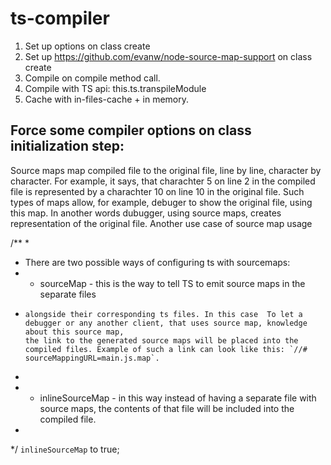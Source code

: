 # ts-compiler

1. Set up options on class create
2. Set up https://github.com/evanw/node-source-map-support on class create
3. Compile on compile method call.
4. Compile with TS api: this.ts.transpileModule
5. Cache with in-files-cache + in memory.

## Force some compiler options on class initialization step:

Source maps map compiled file to the original file, line by line, character by character. For example, it says, that charachter 5 on line 2 in the compiled file is represented by a charachter 10 on line 10 in the original file. Such types of maps allow, for example, debuger to show the original file, using this map. In another words dubugger, using source maps, creates representation of the original file. Another use case of source map usage 

/**
 * 

 * There are two possible ways of configuring ts with sourcemaps:
 *   - sourceMap - this is the way to tell TS to emit source maps in the separate files 
 *     alongside their corresponding ts files. In this case  To let a debugger or any another client, that uses source map, knowledge about this source map,
       the link to the generated source maps will be placed into the compiled files. Example of such a link can look like this: `//# sourceMappingURL=main.js.map`.
 *
 *   - inlineSourceMap - in this way instead of having a separate file with source maps, the contents of that file will be included into the compiled file.
 *
 */
`inlineSourceMap` to true;



